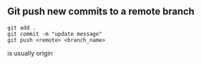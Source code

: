 ## Git push new commits to a remote branch
```
git add .
git commit -m "update message"
git push <remote> <branch_name>
```
<remote> is usually origin

